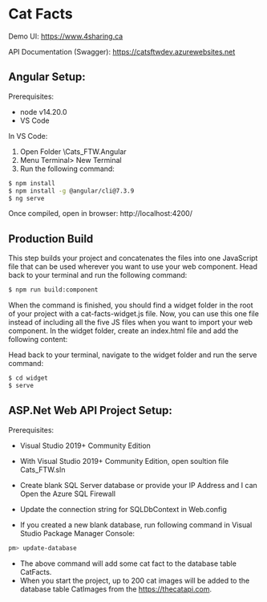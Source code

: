 # Cat Facts

Demo UI: https://www.4sharing.ca

API Documentation (Swagger): https://catsftwdev.azurewebsites.net

## Angular Setup:

Prerequisites:
 - node v14.20.0
 - VS Code

In VS Code:
1. Open Folder <Your Project folder>\Cats_FTW.Angular
2. Menu Terminal> New Terminal
3. Run the following command:
```sh
$ npm install
$ npm install -g @angular/cli@7.3.9
$ ng serve
```

Once compiled, open in browser: http://localhost:4200/
 
 ## Production Build

This step builds your project and concatenates the files into one JavaScript file that can be used wherever you want to use your web component. Head back to your terminal and run the following command:

 ```sh
$ npm run build:component
```

When the command is finished, you should find a widget folder in the root of your project with a cat-facts-widget.js file. Now, you can use this one file instead of including all the five JS files when you want to import your web component. In the widget folder, create an index.html file and add the following content:

Head back to your terminal, navigate to the widget folder and run the serve command:

```sh
$ cd widget
$ serve
```


## ASP.Net Web API Project Setup:
 
 Prerequisites:
 - Visual Studio 2019+ Community Edition
 
- With Visual Studio 2019+ Community Edition, open soultion file Cats_FTW.sln
- Create blank SQL Server database or provide your IP Address and I can Open the Azure SQL Firewall
- Update the connection string for SQLDbContext in Web.config
- If you created a new blank database, run following command in Visual Studio Package Manager Console:
 
```sh
pm> update-database
```
 
 - The above command will add some cat fact to the database table CatFacts.
 - When you start the project, up to 200 cat images will be added to the database table CatImages from the https://thecatapi.com.
 



